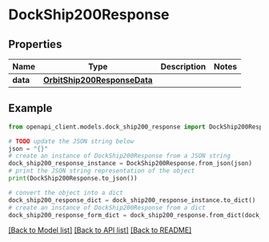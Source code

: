 # DockShip200Response



## Properties

Name | Type | Description | Notes
------------ | ------------- | ------------- | -------------
**data** | [**OrbitShip200ResponseData**](OrbitShip200ResponseData.md) |  | 

## Example

```python
from openapi_client.models.dock_ship200_response import DockShip200Response

# TODO update the JSON string below
json = "{}"
# create an instance of DockShip200Response from a JSON string
dock_ship200_response_instance = DockShip200Response.from_json(json)
# print the JSON string representation of the object
print(DockShip200Response.to_json())

# convert the object into a dict
dock_ship200_response_dict = dock_ship200_response_instance.to_dict()
# create an instance of DockShip200Response from a dict
dock_ship200_response_form_dict = dock_ship200_response.from_dict(dock_ship200_response_dict)
```
[[Back to Model list]](../README.md#documentation-for-models) [[Back to API list]](../README.md#documentation-for-api-endpoints) [[Back to README]](../README.md)


